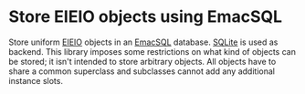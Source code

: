 Store EIEIO objects using EmacSQL
=================================

Store uniform [EIEIO] objects in an [EmacSQL] database.  [SQLite] is
used as backend.  This library imposes some restrictions on what kind
of objects can be stored; it isn't intended to store arbitrary
objects.  All objects have to share a common superclass and subclasses
cannot add any additional instance slots.

[eieio]:   https://www.gnu.org/software/emacs/manual/html_node/eieio/index.html
[emacsql]: https://github.com/skeeto/emacsql
[sqlite]:  https://www.sqlite.org
[epkg]:    https://github.com/emacscollective/epkg
